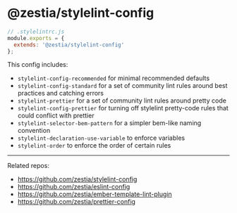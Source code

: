 # @zestia/stylelint-config

```javascript
// .stylelintrc.js
module.exports = {
  extends: '@zestia/stylelint-config'
};
```

This config includes:

* `stylelint-config-recommended` for minimal recommended defaults
* `stylelint-config-standard` for a set of community lint rules around best practices and catching errors
* `stylelint-prettier` for a set of community lint rules around pretty code
* `stylelint-config-prettier` for turning off stylelint pretty-code rules that could conflict with prettier
* `stylelint-selector-bem-pattern` for a simpler bem-like naming convention
* `stylelint-declaration-use-variable` to enforce variables
* `stylelint-order` to enforce the order of certain rules

<hr>

Related repos:

* https://github.com/zestia/stylelint-config
* https://github.com/zestia/eslint-config
* https://github.com/zestia/ember-template-lint-plugin
* https://github.com/zestia/prettier-config